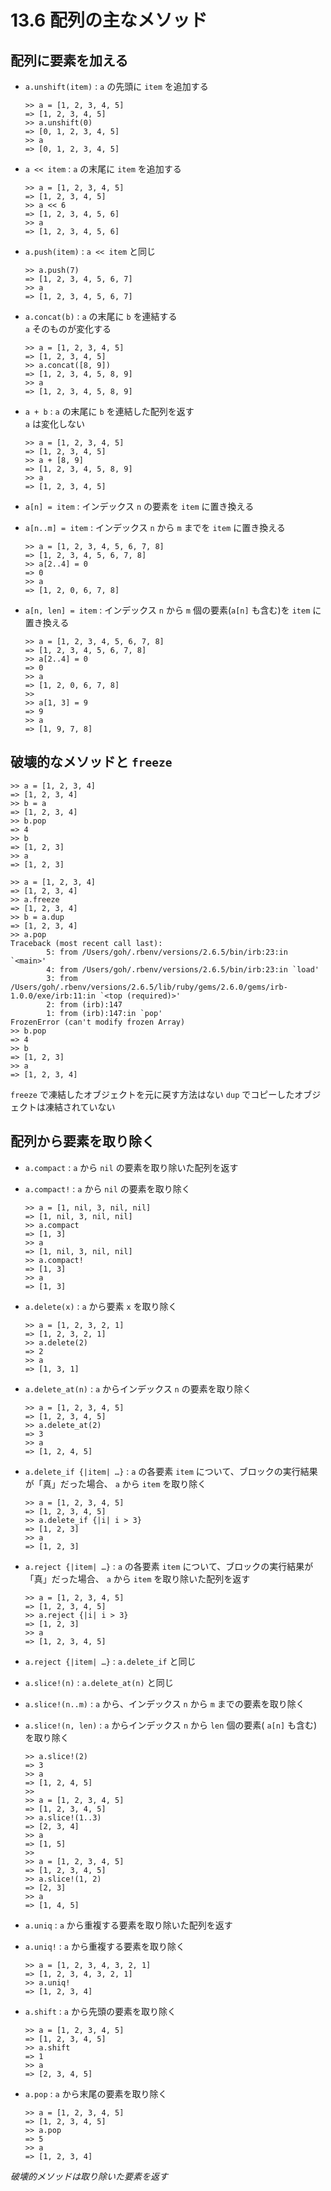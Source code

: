 # 13.6 配列の主なメソッド

## 配列に要素を加える

- `a.unshift(item)` : `a` の先頭に `item` を追加する

    ```
    >> a = [1, 2, 3, 4, 5]
    => [1, 2, 3, 4, 5]
    >> a.unshift(0)
    => [0, 1, 2, 3, 4, 5]
    >> a
    => [0, 1, 2, 3, 4, 5]
    ```

- `a << item` : `a` の末尾に `item` を追加する

    ```
    >> a = [1, 2, 3, 4, 5]
    => [1, 2, 3, 4, 5]
    >> a << 6
    => [1, 2, 3, 4, 5, 6]
    >> a
    => [1, 2, 3, 4, 5, 6]
    ```

- `a.push(item)` : `a << item` と同じ

    ```
    >> a.push(7)
    => [1, 2, 3, 4, 5, 6, 7]
    >> a
    => [1, 2, 3, 4, 5, 6, 7]
    ```

- `a.concat(b)` : `a` の末尾に `b` を連結する  
    `a` そのものが変化する

    ```
    >> a = [1, 2, 3, 4, 5]
    => [1, 2, 3, 4, 5]
    >> a.concat([8, 9])
    => [1, 2, 3, 4, 5, 8, 9]
    >> a
    => [1, 2, 3, 4, 5, 8, 9]
    ```

- `a + b` : `a` の末尾に `b` を連結した配列を返す  
    `a` は変化しない

    ```
    >> a = [1, 2, 3, 4, 5]
    => [1, 2, 3, 4, 5]
    >> a + [8, 9]
    => [1, 2, 3, 4, 5, 8, 9]
    >> a
    => [1, 2, 3, 4, 5]
    ```

- `a[n] = item` : インデックス `n` の要素を `item` に置き換える
- `a[n..m] = item` : インデックス `n` から `m` までを `item` に置き換える

    ```
    >> a = [1, 2, 3, 4, 5, 6, 7, 8]
    => [1, 2, 3, 4, 5, 6, 7, 8]
    >> a[2..4] = 0
    => 0
    >> a
    => [1, 2, 0, 6, 7, 8]
    ```

- `a[n, len] = item` : インデックス `n` から `m` 個の要素(`a[n]` も含む)を `item` に置き換える

    ```
    >> a = [1, 2, 3, 4, 5, 6, 7, 8]
    => [1, 2, 3, 4, 5, 6, 7, 8]
    >> a[2..4] = 0
    => 0
    >> a
    => [1, 2, 0, 6, 7, 8]
    >> 
    >> a[1, 3] = 9
    => 9
    >> a
    => [1, 9, 7, 8]
    ```

## 破壊的なメソッドと `freeze`

```
>> a = [1, 2, 3, 4]
=> [1, 2, 3, 4]
>> b = a
=> [1, 2, 3, 4]
>> b.pop
=> 4
>> b
=> [1, 2, 3]
>> a
=> [1, 2, 3]
```

```
>> a = [1, 2, 3, 4]
=> [1, 2, 3, 4]
>> a.freeze
=> [1, 2, 3, 4]
>> b = a.dup
=> [1, 2, 3, 4]
>> a.pop
Traceback (most recent call last):
        5: from /Users/goh/.rbenv/versions/2.6.5/bin/irb:23:in `<main>'
        4: from /Users/goh/.rbenv/versions/2.6.5/bin/irb:23:in `load'
        3: from /Users/goh/.rbenv/versions/2.6.5/lib/ruby/gems/2.6.0/gems/irb-1.0.0/exe/irb:11:in `<top (required)>'
        2: from (irb):147
        1: from (irb):147:in `pop'
FrozenError (can't modify frozen Array)
>> b.pop
=> 4
>> b
=> [1, 2, 3]
>> a
=> [1, 2, 3, 4]
```

`freeze` で凍結したオブジェクトを元に戻す方法はない
`dup` でコピーしたオブジェクトは凍結されていない

## 配列から要素を取り除く

- `a.compact` : `a` から `nil` の要素を取り除いた配列を返す
- `a.compact!` : `a` から `nil` の要素を取り除く

    ```
    >> a = [1, nil, 3, nil, nil]
    => [1, nil, 3, nil, nil]
    >> a.compact
    => [1, 3]
    >> a
    => [1, nil, 3, nil, nil]
    >> a.compact!
    => [1, 3]
    >> a
    => [1, 3]
    ```

- `a.delete(x)` : `a` から要素 `x` を取り除く

    ```
    >> a = [1, 2, 3, 2, 1]
    => [1, 2, 3, 2, 1]
    >> a.delete(2)
    => 2
    >> a
    => [1, 3, 1]
    ```

- `a.delete_at(n)` : `a` からインデックス `n` の要素を取り除く

    ```
    >> a = [1, 2, 3, 4, 5]
    => [1, 2, 3, 4, 5]
    >> a.delete_at(2)
    => 3
    >> a
    => [1, 2, 4, 5]
    ```

- `a.delete_if {|item| …}` : `a` の各要素 `item` について、ブロックの実行結果が「真」だった場合、 `a` から `item` を取り除く

    ```
    >> a = [1, 2, 3, 4, 5]
    => [1, 2, 3, 4, 5]
    >> a.delete_if {|i| i > 3}
    => [1, 2, 3]
    >> a
    => [1, 2, 3]
    ```

- `a.reject {|item| …}` : `a` の各要素 `item` について、ブロックの実行結果が「真」だった場合、 `a` から `item` を取り除いた配列を返す

    ```
    >> a = [1, 2, 3, 4, 5]
    => [1, 2, 3, 4, 5]
    >> a.reject {|i| i > 3}
    => [1, 2, 3]
    >> a
    => [1, 2, 3, 4, 5]
    ```

- `a.reject {|item| …}` : `a.delete_if` と同じ
- `a.slice!(n)` : `a.delete_at(n)` と同じ
- `a.slice!(n..m)` : `a` から、インデックス `n` から `m` までの要素を取り除く
- `a.slice!(n, len)` : `a` からインデックス `n` から `len` 個の要素( `a[n]` も含む)を取り除く

    ```
    >> a.slice!(2)
    => 3
    >> a
    => [1, 2, 4, 5]
    >> 
    >> a = [1, 2, 3, 4, 5]
    => [1, 2, 3, 4, 5]
    >> a.slice!(1..3)
    => [2, 3, 4]
    >> a
    => [1, 5]
    >> 
    >> a = [1, 2, 3, 4, 5]
    => [1, 2, 3, 4, 5]
    >> a.slice!(1, 2)
    => [2, 3]
    >> a
    => [1, 4, 5]
    ```

- `a.uniq` : `a` から重複する要素を取り除いた配列を返す
- `a.uniq!` : `a` から重複する要素を取り除く

    ```
    >> a = [1, 2, 3, 4, 3, 2, 1]
    => [1, 2, 3, 4, 3, 2, 1]
    >> a.uniq!
    => [1, 2, 3, 4]
    ```

- `a.shift` : `a` から先頭の要素を取り除く

    ```
    >> a = [1, 2, 3, 4, 5]
    => [1, 2, 3, 4, 5]
    >> a.shift
    => 1
    >> a
    => [2, 3, 4, 5]
    ```

- `a.pop` : `a` から末尾の要素を取り除く

    ```
    >> a = [1, 2, 3, 4, 5]
    => [1, 2, 3, 4, 5]
    >> a.pop
    => 5
    >> a
    => [1, 2, 3, 4]
    ```

*破壊的メソッドは取り除いた要素を返す*

